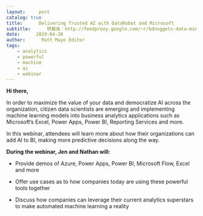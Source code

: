 ```yaml
---
layout:     post
catalog: true
title:      Delivering Trusted AI with DataRobot and Microsoft
subtitle:      转载自：http://feedproxy.google.com/~r/kdnuggets-data-mining-analytics/~3/MWm1g_zI650/datarobot-delivering-trusted-ai-microsoft.html
date:      2019-04-26
author:      Matt Mayo Editor
tags:
    - analytics
    - powerful
    - machine
    - ai
    - webinar
---
```


**Hi there,**

In order to maximize the value of your data and democratize AI across the organization, citizen data scientists are emerging and implementing machine learning models into business analytics applications such as Microsoft’s Excel, Power Apps, Power BI, Reporting Services and more.

In this webinar, attendees will learn more about how their organizations can add AI to BI, making more predictive decisions along the way.

**During the webinar, Jen and Nathan will:**

- Provide demos of Azure, Power Apps, Power BI, Microsoft Flow, Excel and more

- Offer use cases as to how companies today are using these powerful tools together

- Discuss how companies can leverage their current analytics superstars to make automated machine learning a reality

